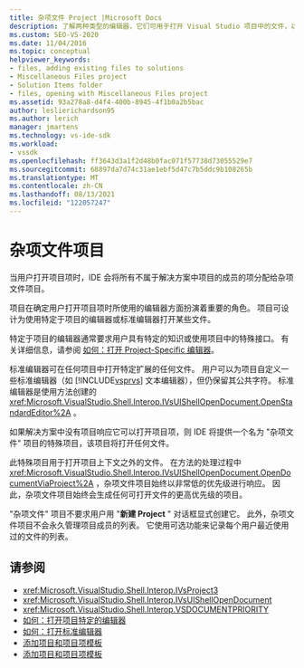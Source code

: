 ```yaml
---
title: 杂项文件 Project |Microsoft Docs
description: 了解两种类型的编辑器，它们可用于打开 Visual Studio 项目中的文件，以及用于确定要使用的编辑器的项目角色。
ms.custom: SEO-VS-2020
ms.date: 11/04/2016
ms.topic: conceptual
helpviewer_keywords:
- files, adding existing files to solutions
- Miscellaneous Files project
- Solution Items folder
- files, opening with Miscellaneous Files project
ms.assetid: 93a278a8-d4f4-400b-8945-4f1b0a2b5bac
author: leslierichardson95
ms.author: lerich
manager: jmartens
ms.technology: vs-ide-sdk
ms.workload:
- vssdk
ms.openlocfilehash: ff3643d3a1f2d48b0fac071f57738d73055529e7
ms.sourcegitcommit: 68897da7d74c31ae1ebf5d47c7b5ddc9b108265b
ms.translationtype: MT
ms.contentlocale: zh-CN
ms.lasthandoff: 08/13/2021
ms.locfileid: "122057247"
---
```

# <a name="miscellaneous-files-project"></a>杂项文件项目
当用户打开项目项时，IDE 会将所有不属于解决方案中项目的成员的项分配给杂项文件项目。

 项目在确定用户打开项目项时所使用的编辑器方面扮演着重要的角色。 项目可设计为使用特定于项目的编辑器或标准编辑器打开某些文件。

 特定于项目的编辑器通常要求用户具有特定的知识或使用项目中的特殊接口。 有关详细信息，请参阅 [如何：打开 Project-Specific 编辑器](../../extensibility/how-to-open-project-specific-editors.md)。

 标准编辑器可在任何项目中打开特定扩展的任何文件。 用户可以为项目自定义一些标准编辑器（如 [!INCLUDE[vsprvs](../../code-quality/includes/vsprvs_md.md)] 文本编辑器），但仍保留其公共字符。 标准编辑器是使用方法创建的 <xref:Microsoft.VisualStudio.Shell.Interop.IVsUIShellOpenDocument.OpenStandardEditor%2A> 。

 如果解决方案中没有项目响应它可以打开项目项，则 IDE 将提供一个名为 "杂项文件" 项目的特殊项目，该项目将打开任何文件。

 此特殊项目用于打开项目上下文之外的文件。 在方法的处理过程中 <xref:Microsoft.VisualStudio.Shell.Interop.IVsUIShellOpenDocument.OpenDocumentViaProject%2A> ，杂项文件项目始终以非常低的优先级进行响应。 因此，杂项文件项目始终会生成任何可打开文件的更高优先级的项目。

 "杂项文件" 项目不要求用户用 "**新建 Project** " 对话框显式创建它。 此外，杂项文件项目不会永久管理项目成员的列表。 它使用可选功能来记录每个用户最近使用过的文件的列表。

## <a name="see-also"></a>请参阅
- <xref:Microsoft.VisualStudio.Shell.Interop.IVsProject3>
- <xref:Microsoft.VisualStudio.Shell.Interop.IVsUIShellOpenDocument>
- <xref:Microsoft.VisualStudio.Shell.Interop.VSDOCUMENTPRIORITY>
- [如何：打开项目特定的编辑器](../../extensibility/how-to-open-project-specific-editors.md)
- [如何：打开标准编辑器](../../extensibility/how-to-open-standard-editors.md)
- [添加项目和项目项模板](../../extensibility/internals/adding-project-and-project-item-templates.md)
- [添加项目和项目项模板](../../extensibility/internals/adding-project-and-project-item-templates.md)
